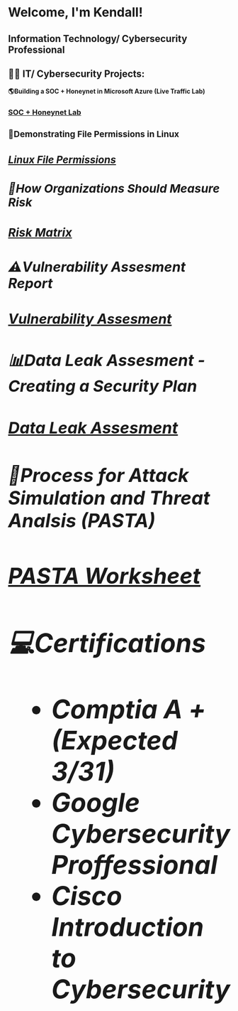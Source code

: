 <h1>Welcome, I'm Kendall! 
<h2> Information Technology/ Cybersecurity Professional
  
<h2>👨‍💻 IT/ Cybersecurity Projects:</h2>
<b>🌎Building a SOC + Honeynet in Microsoft Azure (Live Traffic Lab)</b><i></i>
<h3><a href = "https://github.com/kendalldollarton/SOC-Honeynet-Project">SOC + Honeynet Lab<a/><h3/>

<b>📁Demonstrating File Permissions in Linux</b> <b><i>
<h3><a href = "https://github.com/kendalldollarton/Linux-Demonstrating-File-permissions/blob/9d5faa64dc926e54b5e20c4c2f1932962fdaa139/File%20permissions%20in%20Linux.pdf">Linux File Permissions<a/><h3/>

<b>📐How Organizations Should Measure Risk</b>

<h3><a href = "https://github.com/kendalldollarton/kendalldollarton/files/14336175/Risk.register.assignment.pdf">Risk Matrix<a/><h3/>

<b>⚠️Vulnerability Assesment Report</b>

<h3><a href = "https://github.com/kendalldollarton/kendalldollarton/files/14336442/Vulnerability.assessment.report.pdf">Vulnerability Assesment<a/><h3/>

<b>📊Data Leak Assesment - Creating a Security Plan</b>

<h3><a href = "https://github.com/kendalldollarton/Data-Leak-Assessment/blob/main/Data%20leak%20worksheet.pdf">Data Leak Assesment<a/><h3/>

<b>📄Process for Attack Simulation and Threat Analsis (PASTA)<b>
<h3><a href = "https://github.com/kendalldollarton/Process-for-Attack-Simulation-and-Threat-Analysis">PASTA Worksheet<a/><h3/>

<b>💻Certifications</b><i>
- Comptia A + (Expected 3/31)
- Google Cybersecurity Proffessional
- Cisco Introduction to Cybersecurity 
